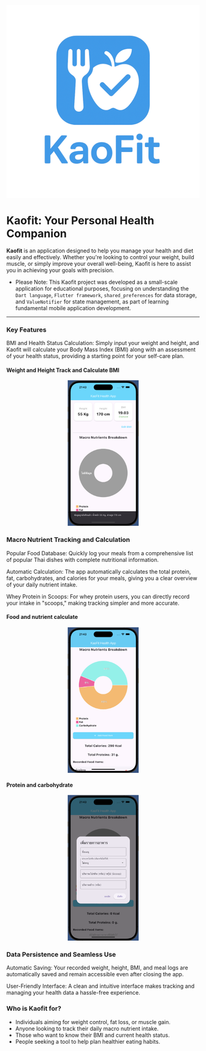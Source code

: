 ![Kaofit Logo](img/logo.png)

# Kaofit: Your Personal Health Companion

**Kaofit** is an application designed to help you manage your health and diet easily and effectively. Whether you're looking to control your weight, build muscle, or simply improve your overall well-being, Kaofit is here to assist you in achieving your goals with precision.

* Please Note: This Kaofit project was developed as a small-scale application for educational purposes, focusing on understanding the `Dart language`,  `Flutter framework`, `shared_preferences` for data storage, and `ValueNotifier` for state management, as part of learning fundamental mobile application development.

---

### Key Features
BMI and Health Status Calculation: Simply input your weight and height, and Kaofit will calculate your Body Mass Index (BMI) along with an assessment of your health status, providing a starting point for your self-care plan.

#### Weight and Height Track and Calculate BMI
<p align="center">
    <img src="img/bmi_added.png" alt="" width="185" height="380"/>
</p>


### Macro Nutrient Tracking and Calculation

Popular Food Database: Quickly log your meals from a comprehensive list of popular Thai dishes with complete nutritional information.

Automatic Calculation: The app automatically calculates the total protein, fat, carbohydrates, and calories for your meals, giving you a clear overview of your daily nutrient intake.

Whey Protein in Scoops: For whey protein users, you can directly record your intake in "scoops," making tracking simpler and more accurate.

#### Food and nutrient calculate
<p align="center">
<img src="img/added_food.png" alt="" width="185" height="380"/>
</p>


#### Protein and carbohydrate

<p align="center">
<img src="img/add_food.png" alt="" width="185" height="380"/>
</p>


### Data Persistence and Seamless Use

Automatic Saving: Your recorded weight, height, BMI, and meal logs are automatically saved and remain accessible even after closing the app.

User-Friendly Interface: A clean and intuitive interface makes tracking and managing your health data a hassle-free experience.

### Who is Kaofit for?
* Individuals aiming for weight control, fat loss, or muscle gain.
* Anyone looking to track their daily macro nutrient intake.
* Those who want to know their BMI and current health status.
* People seeking a tool to help plan healthier eating habits.